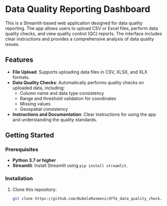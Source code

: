 # Data Quality Reporting Dashboard

This is a Streamlit-based web application designed for data quality reporting. The app allows users to upload CSV or Excel files, perform data quality checks, and view quality control (QC) reports. The interface includes clear instructions and provides a comprehensive analysis of data quality issues.

## Features

- **File Upload**: Supports uploading data files in CSV, XLSX, and XLX formats.
- **Data Quality Checks**: Automatically performs quality checks on uploaded data, including:
  - Column name and data type consistency
  - Range and threshold validation for coordinates
  - Missing values
  - Geospatial consistency
- **Instructions and Documentation**: Clear instructions for using the app and understanding the quality standards.

## Getting Started

### Prerequisites

- **Python 3.7 or higher**
- **Streamlit**: Install Streamlit using `pip install streamlit`.

### Installation

1. Clone this repository:
   ```bash
   git clone https://github.com/BubeleRasmeni/dffe_data_quality_check.git
   ```
